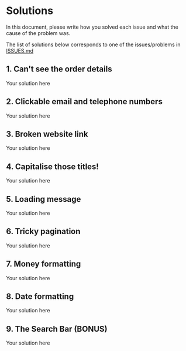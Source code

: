 # Solutions

In this document, please write how you solved each issue and what the cause of the problem was.

The list of solutions below corresponds to one of the issues/problems in [ISSUES.md](./ISSUES.md)

## 1. Can't see the order details

Your solution here

## 2. Clickable email and telephone numbers

Your solution here

## 3. Broken website link

Your solution here

## 4. Capitalise those titles!

Your solution here

## 5. Loading message

Your solution here

## 6. Tricky pagination

Your solution here

## 7. Money formatting

Your solution here

## 8. Date formatting

Your solution here

## 9. The Search Bar (BONUS)

Your solution here
